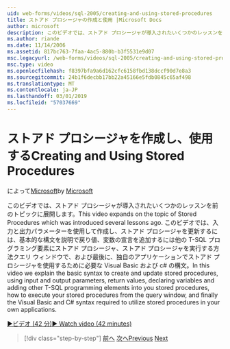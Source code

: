 ```yaml
---
uid: web-forms/videos/sql-2005/creating-and-using-stored-procedures
title: ストアド プロシージャの作成と使用 |Microsoft Docs
author: microsoft
description: このビデオでは、ストアド プロシージャが導入されたいくつかのレッスンを前のトピックに展開します。 このビデオでは、作成および更新するには、基本的な構文について説明しています.
ms.author: riande
ms.date: 11/14/2006
ms.assetid: 817bc763-7faa-4ac5-880b-b3f5531e9d07
msc.legacyurl: /web-forms/videos/sql-2005/creating-and-using-stored-procedures
msc.type: video
ms.openlocfilehash: f8397bfa9a6d162cfc6158fbd138dccf90d7e8a3
ms.sourcegitcommit: 24b1f6decbb17bb22a45166e5fdb0845c65af498
ms.translationtype: MT
ms.contentlocale: ja-JP
ms.lasthandoff: 03/01/2019
ms.locfileid: "57037669"
---
```

<a name="creating-and-using-stored-procedures"></a><span data-ttu-id="5368a-104">ストアド プロシージャを作成し、使用する</span><span class="sxs-lookup"><span data-stu-id="5368a-104">Creating and Using Stored Procedures</span></span>
====================
<span data-ttu-id="5368a-105">によって[Microsoft](https://github.com/microsoft)</span><span class="sxs-lookup"><span data-stu-id="5368a-105">by [Microsoft](https://github.com/microsoft)</span></span>

<span data-ttu-id="5368a-106">このビデオでは、ストアド プロシージャが導入されたいくつかのレッスンを前のトピックに展開します。</span><span class="sxs-lookup"><span data-stu-id="5368a-106">This video expands on the topic of Stored Procedures which was introduced several lessons ago.</span></span> <span data-ttu-id="5368a-107">このビデオでは、入力と出力パラメーターを使用して作成し、ストアド プロシージャを更新するには、基本的な構文を説明で戻り値、変数の宣言を追加するには他の T-SQL プログラミング要素にストアド プロシージャ、ストアド プロシージャを実行する方法クエリ ウィンドウで、および最後に、独自のアプリケーションでストアド プロシージャを使用するために必要な Visual Basic および c# の構文。</span><span class="sxs-lookup"><span data-stu-id="5368a-107">In this video we explain the basic syntax to create and update stored procedures, using input and output parameters, return values, declaring variables and adding other T-SQL programming elements into you stored procedures, how to execute your stored procedures from the query window, and finally the Visual Basic and C# syntax required to utilize stored procedures in your own applications.</span></span>

[<span data-ttu-id="5368a-108">&#9654;ビデオ (42 分)</span><span class="sxs-lookup"><span data-stu-id="5368a-108">&#9654; Watch video (42 minutes)</span></span>](https://channel9.msdn.com/Blogs/ASP-NET-Site-Videos/creating-and-using-stored-procedures)

> [!div class="step-by-step"]
> <span data-ttu-id="5368a-109">[前へ](building-and-customizing-reports-in-business-intelligence-development-studio.md)
> [次へ](enabling-full-text-search-in-your-text-data.md)</span><span class="sxs-lookup"><span data-stu-id="5368a-109">[Previous](building-and-customizing-reports-in-business-intelligence-development-studio.md)
[Next](enabling-full-text-search-in-your-text-data.md)</span></span>
